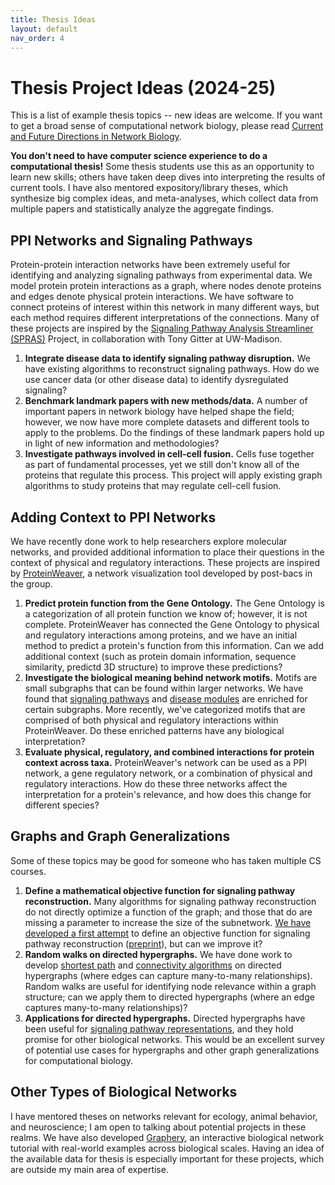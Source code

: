 ```yaml
---
title: Thesis Ideas
layout: default
nav_order: 4
---
```


# Thesis Project Ideas (2024-25)

This is a list of example thesis topics -- new ideas are welcome. If you want to get a broad sense of computational network biology, please read [Current and Future Directions in Network Biology](https://arxiv.org/abs/2309.08478). 

**You don't need to have computer science experience to do a computational thesis!** Some thesis students use this as an opportunity to learn new skills; others have taken deep dives into interpreting the results of current tools. I have also mentored expository/library theses, which synthesize big complex ideas, and meta-analyses, which collect data from multiple papers and statistically analyze the aggregate findings.

## PPI Networks and Signaling Pathways

Protein-protein interaction networks have been extremely useful for identifying and analyzing signaling pathways from experimental data. We model protein protein interactions as a graph, where nodes denote proteins and edges denote physical protein interactions. We have software to connect proteins of interest within this network in many different ways, but each method requires different interpretations of the connections. Many of these projects are inspired by the [Signaling Pathway Analysis Streamliner (SPRAS)](https://github.com/Reed-CompBio/spras/) Project, in collaboration with Tony Gitter at UW-Madison.

1. **Integrate disease data to identify signaling pathway disruption.**  We have existing algorithms to reconstruct signaling pathways.  How do we use cancer data (or other disease data) to identify dysregulated signaling?  
2. **Benchmark landmark papers with new methods/data.** A number of important papers in network biology have helped shape the field; however, we now have more complete datasets and different tools to apply to the problems. Do the findings of these landmark papers hold up in light of new information and methodologies?
3. **Investigate pathways involved in cell-cell fusion.** Cells fuse together as part of fundamental processes, yet we still don't know all of the proteins that regulate this process. This project will apply existing graph algorithms to study proteins that may regulate cell-cell fusion. 

## Adding Context to PPI Networks

We have recently done work to help researchers explore molecular networks, and provided additional information to place their questions in the context of physical and regulatory interactions. These projects are inspired by [ProteinWeaver](https://proteinweaver.reedcompbio.org/), a network visualization tool developed by post-bacs in the group. 

1. **Predict protein function from the Gene Ontology.** The Gene Ontology is a categorization of all protein function we know of; however, it is not complete. ProteinWeaver has connected the Gene Ontology to physical and regulatory interactions among proteins, and we have an initial method to predict a protein's function from this information. Can we add additional context (such as protein domain information, sequence similarity, predictd 3D structure) to improve these predictions? 
2. **Investigate the biological meaning behind network motifs.**  Motifs are small subgraphs that can be found within larger networks. We have found that [signaling pathways](https://psb.stanford.edu/psb-online/proceedings/psb22/rubel.pdf) and [disease modules](https://academic.oup.com/bioinformaticsadvances/article/3/1/vbad140/7288932) are enriched for certain subgraphs. More recently, we've categorized motifs that are comprised of both physical and regulatory interactions within ProteinWeaver. Do these enriched patterns have any biological interpretation? 
3. **Evaluate physical, regulatory, and combined interactions for protein context across taxa.** ProteinWeaver's network can be used as a PPI network, a gene regulatory network, or a combination of physical and regulatory interactions. How do these three networks affect the interpretation for a protein's relevance, and how does this change for different species?


## Graphs and Graph Generalizations
Some of these topics may be good for someone who has taken multiple CS courses.

1. **Define a mathematical objective function for signaling pathway reconstruction.** Many algorithms for signaling pathway reconstruction do not directly optimize a function of the graph; and those that do are missing a parameter to increase the size of the subnetwork. [We have developed a first attempt](https://www.liebertpub.com/doi/full/10.1089/cmb.2022.0376)  to define an objective function for signaling pathway reconstruction ([preprint](https://www.biorxiv.org/content/10.1101/2022.07.27.501737v3)), but can we improve it?
2. **Random walks on directed hypergraphs.** We have done work to develop [shortest path](https://www.ncbi.nlm.nih.gov/pmc/articles/PMC5810418/) and [connectivity algorithms](https://journals.plos.org/ploscompbiol/article?id=10.1371/journal.pcbi.1007384) on directed hypergraphs (where edges can capture many-to-many relationships). Random walks are useful for identifying node relevance within a graph structure; can we apply them to directed hypergraphs (where an edge captures many-to-many relationships)?  
3. **Applications for directed hypergraphs.** Directed hypergraphs have been useful for [signaling pathway representations](https://www.ncbi.nlm.nih.gov/pmc/articles/PMC4299695/), and they hold promise for other biological networks. This would be an excellent survey of potential use cases for hypergraphs and other graph generalizations for computational biology. 

## Other Types of Biological Networks

I have mentored theses on networks relevant for ecology, animal behavior, and neuroscience; I am open to talking about potential projects in these realms. We have also developed [Graphery](https://graphery.reedcompbio.org/), an interactive biological network tutorial with real-world examples across biological scales. Having an idea of the available data for thesis is especially important for these projects, which are outside my main area of expertise. 

